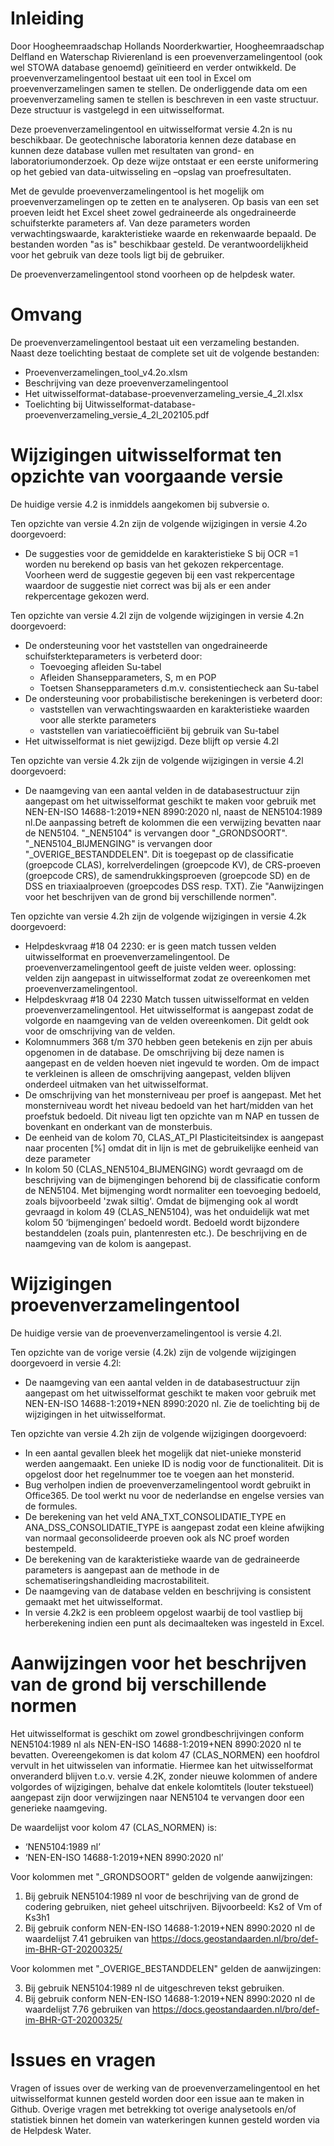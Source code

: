 # Inleiding

Door Hoogheemraadschap Hollands Noorderkwartier, Hoogheemraadschap Delfland en Waterschap Rivierenland is een proevenverzamelingentool (ook wel STOWA database genoemd) geïnitieerd en verder ontwikkeld.
De proevenverzamelingentool bestaat uit een tool in Excel om proevenverzamelingen samen te stellen. De onderliggende data om een proevenverzameling samen te stellen is beschreven in een vaste structuur. Deze structuur is vastgelegd in een uitwisselformat.

Deze proevenverzamelingentool en uitwisselformat versie 4.2n is nu beschikbaar. De geotechnische laboratoria kennen deze database en kunnen deze database vullen met resultaten van grond- en laboratoriumonderzoek. Op deze wijze ontstaat er een eerste uniformering op het gebied van data-uitwisseling en –opslag van proefresultaten.

Met de gevulde proevenverzamelingentool is het mogelijk om proevenverzamelingen op te zetten en te analyseren. Op basis van een set proeven leidt het Excel sheet zowel gedraineerde als ongedraineerde schuifsterkte parameters af. Van deze parameters worden verwachtingswaarde, karakteristieke waarde en rekenwaarde bepaald. De bestanden worden "as is" beschikbaar gesteld. De verantwoordelijkheid voor het gebruik van deze tools ligt bij de gebruiker.

De proevenverzamelingentool stond voorheen op de helpdesk water.

# Omvang

De proevenverzamelingentool bestaat uit een verzameling bestanden. Naast deze toelichting bestaat de complete set uit de volgende bestanden:

* Proevenverzamelingen_tool_v4.2o.xlsm
* Beschrijving van deze proevenverzamelingentool
* Het uitwisselformat-database-proevenverzameling_versie_4_2l.xlsx
* Toelichting bij Uitwisselformat-database-proevenverzameling_versie_4_2l_202105.pdf

# Wijzigingen uitwisselformat ten opzichte van voorgaande versie

De huidige versie 4.2 is inmiddels aangekomen bij subversie o. 

Ten opzichte van versie 4.2n zijn de volgende wijzigingen in versie 4.2o doorgevoerd:

* De suggesties voor de gemiddelde en karakteristieke S bij OCR =1 worden nu berekend op basis van het gekozen rekpercentage. Voorheen werd de suggestie gegeven bij een vast rekpercentage waardoor de suggestie niet correct was bij als er een ander rekpercentage gekozen werd.

Ten opzichte van versie 4.2l zijn de volgende wijzigingen in versie 4.2n doorgevoerd:

* De ondersteuning voor het vaststellen van ongedraineerde schuifsterkteparameters is verbeterd door:
   * Toevoeging afleiden Su-tabel
   * Afleiden Shansepparameters, S, m en POP
   * Toetsen Shansepparameters d.m.v. consistentiecheck aan Su-tabel 
* De ondersteuning voor probabilistische berekeningen is verbeterd door:
   * vaststellen van verwachtingswaarden en karakteristieke waarden voor alle sterkte parameters
   * vaststellen van variatiecoëfficiënt bij gebruik van Su-tabel 
* Het uitwisselformat is niet gewijzigd. Deze blijft op versie 4.2l


Ten opzichte van versie 4.2k zijn de volgende wijzigingen in versie 4.2l doorgevoerd:

* De naamgeving van een aantal velden in de databasestructuur zijn aangepast om het uitwisselformat geschikt te maken voor gebruik met NEN-EN-ISO 14688-1:2019+NEN 8990:2020 nl, naast de NEN5104:1989 nl.De aanpassing betreft de kolommen die een verwijzing bevatten naar de NEN5104. "_NEN5104" is vervangen door "_GRONDSOORT". "_NEN5104_BIJMENGING" is vervangen door "_OVERIGE_BESTANDDELEN". Dit is toegepast op de classificatie (groepcode CLAS), korrelverdelingen (groepcode KV), de CRS-proeven (groepcode CRS), de samendrukkingsproeven (groepcode SD) en de DSS en triaxiaalproeven (groepcodes DSS resp. TXT). Zie "Aanwijzingen voor het beschrijven van de grond bij verschillende normen".


Ten opzichte van versie 4.2h zijn de volgende wijzigingen in versie 4.2k doorgevoerd:

* Helpdeskvraag #18 04 2230: er is geen match tussen velden uitwisselformat en proevenverzamelingentool. De proevenverzamelingentool geeft de juiste velden weer.
   oplossing: velden zijn aangepast in uitwisselformat zodat ze overeenkomen met proevenverzamelingentool.
* Helpdeskvraag #18 04 2230 Match tussen uitwisselformat en velden proevenverzamelingentool. Het uitwisselformat is aangepast zodat de volgorde en naamgeving van de velden overeenkomen. Dit geldt ook voor de omschrijving van de velden.
* Kolomnummers 368 t/m 370 hebben geen betekenis en zijn per abuis opgenomen in de database. De omschrijving bij deze namen is aangepast en de velden hoeven niet ingevuld te worden. Om de impact te verkleinen is alleen de omschrijving aangepast, velden blijven onderdeel uitmaken van het uitwisselformat.
* De omschrijving van het monsterniveau per proef is aangepast. Met het monsterniveau wordt het niveau bedoeld van het hart/midden van het proefstuk bedoeld. Dit niveau ligt ten opzichte van m NAP en tussen de bovenkant en onderkant van de monsterbuis.
* De eenheid van de kolom 70, CLAS_AT_PI Plasticiteitsindex is aangepast naar procenten [%] omdat dit in lijn is met de gebruikelijke eenheid van deze parameter
* In kolom 50 (CLAS_NEN5104_BIJMENGING) wordt gevraagd om de beschrijving van de bijmengingen behorend bij de classificatie conform de NEN5104. Met bijmenging wordt normaliter een toevoeging bedoeld, zoals bijvoorbeeld 'zwak siltig'. Omdat de bijmenging ook al wordt gevraagd in kolom 49 (CLAS_NEN5104), was het onduidelijk wat met kolom 50 ‘bijmengingen’ bedoeld wordt. Bedoeld wordt bijzondere bestanddelen (zoals puin, plantenresten etc.). De beschrijving en de naamgeving van de kolom is aangepast.

# Wijzigingen proevenverzamelingentool

De huidige versie van de proevenverzamelingentool is versie 4.2l. 

Ten opzichte van de vorige versie (4.2k) zijn de volgende wijzigingen doorgevoerd in versie 4.2l:

* De naamgeving van een aantal velden in de databasestructuur zijn aangepast om het uitwisselformat geschikt te maken voor gebruik met NEN-EN-ISO 14688-1:2019+NEN 8990:2020 nl. Zie de toelichting bij de wijzigingen in het uitwisselformat.


Ten opzichte van versie 4.2h zijn de volgende wijzigingen doorgevoerd:

* In een aantal gevallen bleek het mogelijk dat niet-unieke monsterid werden aangemaakt. Een unieke ID is nodig voor de functionaliteit. Dit is opgelost door het regelnummer toe te voegen aan het monsterid.
* Bug verholpen indien de proevenverzamelingentool wordt gebruikt in Office365. De tool werkt nu voor de nederlandse en engelse versies van de formules.
* De berekening van het veld ANA_TXT_CONSOLIDATIE_TYPE en ANA_DSS_CONSOLIDATIE_TYPE is aangepast zodat een kleine afwijking van normaal geconsolideerde proeven ook als NC proef worden bestempeld.
* De berekening van de karakteristieke waarde van de gedraineerde parameters is aangepast aan de methode in de schematiseringshandleiding macrostabiliteit.
* De naamgeving van de database velden en beschrijving is consistent gemaakt met het uitwisselformat.
* In versie 4.2k2 is een probleem opgelost waarbij de tool vastliep bij herberekening indien een punt als decimaalteken was ingesteld in Excel.

# Aanwijzingen voor het beschrijven van de grond bij verschillende normen

Het uitwisselformat is geschikt om zowel grondbeschrijvingen conform NEN5104:1989 nl als NEN-EN-ISO 14688-1:2019+NEN 8990:2020 nl te bevatten. Overeengekomen is dat kolom 47 (CLAS_NORMEN) een hoofdrol vervult in het uitwisselen van informatie. 
Hiermee kan het uitwisselformat onveranderd blijven t.o.v. versie 4.2K, zonder nieuwe kolommen of andere volgordes of wijzigingen, behalve dat enkele kolomtitels (louter tekstueel) aangepast zijn door verwijzingen naar NEN5104 te vervangen door een generieke naamgeving.

De waardelijst voor kolom 47 (CLAS_NORMEN) is:

- ‘NEN5104:1989 nl’
- ‘NEN-EN-ISO 14688-1:2019+NEN 8990:2020 nl’

Voor kolommen met "_GRONDSOORT" gelden de volgende aanwijzingen:

1. Bij gebruik NEN5104:1989 nl voor de beschrijving van de grond de codering gebruiken, niet geheel uitschrijven. Bijvoorbeeld: Ks2 of Vm of Ks3h1
2. Bij gebruik conform NEN-EN-ISO 14688-1:2019+NEN 8990:2020 nl de waardelijst 7.41 gebruiken van https://docs.geostandaarden.nl/bro/def-im-BHR-GT-20200325/

Voor kolommen met "_OVERIGE_BESTANDDELEN" gelden de aanwijzingen:

3. Bij gebruik NEN5104:1989 nl de uitgeschreven tekst gebruiken.
4. Bij gebruik conform NEN-EN-ISO 14688-1:2019+NEN 8990:2020 nl de waardelijst 7.76 gebruiken van https://docs.geostandaarden.nl/bro/def-im-BHR-GT-20200325/


# Issues en vragen

Vragen of issues over de werking van de proevenverzamelingentool en het uitwisselformat kunnen gesteld worden door een issue aan te maken in Github. Overige vragen met betrekking tot overige analysetools en/of statistiek binnen het domein van waterkeringen kunnen gesteld worden via de Helpdesk Water.
